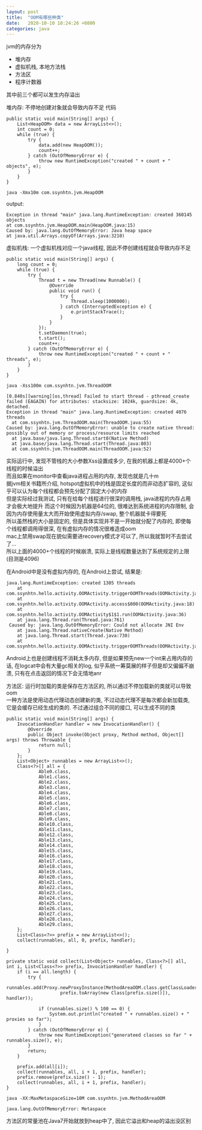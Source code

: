 ```yaml
---
layout: post
title:  "OOM有哪些种类"
date:   2020-10-10 18:24:26 +0800
categories: java
---
```


jvm的内存分为
  * 堆内存
  * 虚拟机栈, 本地方法栈
  * 方法区
  * 程序计数器

其中前三个都可以发生内存溢出

堆内存: 不停地创建对象就会导致内存不足
代码

    public static void main(String[] args) {
        List<HeapOOM> data = new ArrayList<>();
        int count = 0;
        while (true) {
            try {
                data.add(new HeapOOM());
                count++;
            } catch (OutOfMemoryError e) {
                throw new RuntimeException("created " + count + " objects", e);
            }
        }
    }

    java -Xmx10m com.ssynhtn.jvm.HeapOOM

output:

    Exception in thread "main" java.lang.RuntimeException: created 360145 objects
	at com.ssynhtn.jvm.HeapOOM.main(HeapOOM.java:15)
    Caused by: java.lang.OutOfMemoryError: Java heap space
	at java.util.Arrays.copyOf(Arrays.java:3210)


虚拟机栈: 一个虚拟机栈对应一个java线程, 因此不停创建线程就会导致内存不足

    public static void main(String[] args) {
        long count = 0;
        while (true) {
            try {
                Thread t = new Thread(new Runnable() {
                    @Override
                    public void run() {
                        try {
                            Thread.sleep(1000000);
                        } catch (InterruptedException e) {
                            e.printStackTrace();
                        }
                    }
                });
                t.setDaemon(true);
                t.start();
                count++;
            } catch (OutOfMemoryError e) {
                throw new RuntimeException("created " + count + " threads", e);
            }
        }
    }

    java -Xss100m com.ssynhtn.jvm.ThreadOOM

    [0.840s][warning][os,thread] Failed to start thread - pthread_create failed (EAGAIN) for attributes: stacksize: 1024k, guardsize: 4k, detached.
    Exception in thread "main" java.lang.RuntimeException: created 4076 threads
      at com.ssynhtn.jvm.ThreadOOM.main(ThreadOOM.java:55)
    Caused by: java.lang.OutOfMemoryError: unable to create native thread: possibly out of memory or process/resource limits reached
      at java.base/java.lang.Thread.start0(Native Method)
      at java.base/java.lang.Thread.start(Thread.java:803)
      at com.ssynhtn.jvm.ThreadOOM.main(ThreadOOM.java:52)
    

实际运行中, 发现不管栈的大小参数Xss设置成多少, 在我的机器上都是4000+个线程的时候溢出  
而且如果在monitor中查看java进程占用的内存, 发现也就是几十m  
据jvm相关书籍所介绍, hotspot虚拟机中的栈是固定长度的而非动态扩容的, 这似乎可以认为每个线程都会预先分配了固定大小的内存  
但是实际经过我测试, 只有在给每个线程进行很深的调用栈, java进程的内存占用才会极大地提升 
而这个时候因为机器是64位的, 很难达到系统进程的内存限制, 会因为内存使用量太大而开始使用虚拟内存/swap, 整个机器就卡得要死  
所以虽然栈的大小是固定的, 但是具体实现并不是一开始就分配了内存的, 即使每个线程都调用得很深, 在有虚拟内存的情况很难造成oom  
mac上禁用swap现在貌似需要进recovery模式才可以了, 所以我就暂时不去尝试了...  
所以上面的4000+个线程的时候崩溃, 实际上是线程数量达到了系统规定的上限(目测是4096)

在Android中是没有虚拟内存的, 在Android上尝试, 结果是:  

    java.lang.RuntimeException: created 1305 threads
        at com.ssynhtn.hello.activity.OOMActivity.triggerOOMThreads(OOMActivity.java:63)
        at com.ssynhtn.hello.activity.OOMActivity.access$000(OOMActivity.java:18)
        at com.ssynhtn.hello.activity.OOMActivity$1$1.run(OOMActivity.java:36)
        at java.lang.Thread.run(Thread.java:761)
     Caused by: java.lang.OutOfMemoryError: Could not allocate JNI Env
        at java.lang.Thread.nativeCreate(Native Method)
        at java.lang.Thread.start(Thread.java:730)
        at com.ssynhtn.hello.activity.OOMActivity.triggerOOMThreads(OOMActivity.java:59)

Android上也是创建线程不消耗太多内存, 但是如果预先new一个int来占用内存的话, 在logcat中会有大量gc相关的log, 似乎系统一筹莫展的样子但是却又偏偏不崩溃, 只有在点击返回的情况下会无情地anr

方法区:
运行时加载的类是保存在方法区的, 所以通过不停加载新的类就可以导致oom  
一种方法是使用动态代理动态创建新的类, 不过动态代理不是每次都会新加载类, 它是会缓存已经生成的类的. 不过通过组合不同的接口, 可以生成不同的类

    public static void main(String[] args) {
        InvocationHandler handler = new InvocationHandler() {
            @Override
            public Object invoke(Object proxy, Method method, Object[] args) throws Throwable {
                return null;
            }
        };
        List<Object> runnables = new ArrayList<>();
        Class<?>[] all = {
                Able0.class,
                Able1.class,
                Able2.class,
                Able3.class,
                Able4.class,
                Able5.class,
                Able6.class,
                Able7.class,
                Able8.class,
                Able9.class,
                Able10.class,
                Able11.class,
                Able12.class,
                Able13.class,
                Able14.class,
                Able15.class,
                Able16.class,
                Able17.class,
                Able18.class,
                Able19.class,
                Able20.class,
                Able21.class,
                Able22.class,
                Able23.class,
                Able24.class,
                Able25.class,
                Able26.class,
                Able27.class,
                Able28.class,
                Able29.class,
        };
        List<Class<?>> prefix = new ArrayList<>();
        collect(runnables, all, 0, prefix, handler);

    }

    private static void collect(List<Object> runnables, Class<?>[] all, int i, List<Class<?>> prefix, InvocationHandler handler) {
        if (i == all.length) {
            try {
                runnables.add(Proxy.newProxyInstance(MethodAreaOOM.class.getClassLoader(),
                        prefix.toArray(new Class[prefix.size()]), handler));

                if (runnables.size() % 100 == 0) {
                    System.out.println("created " + runnables.size() + " proxies so far");
                }
            } catch (OutOfMemoryError e) {
                throw new RuntimeException("generateed classes so far " + runnables.size(), e);
            }
            return;
        }

        prefix.add(all[i]);
        collect(runnables, all, i + 1, prefix, handler);
        prefix.remove(prefix.size() - 1);
        collect(runnables, all, i + 1, prefix, handler);
    }

    java -XX:MaxMetaspaceSize=10M com.ssynhtn.jvm.MethodAreaOOM

    java.lang.OutOfMemoryError: Metaspace

方法区的常量池在Java7开始就放到heap中了, 因此它溢出和heap的溢出没区别


